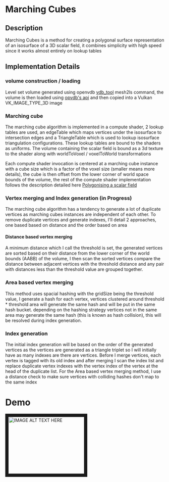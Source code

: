# Marching Cubes

## Description
Marching Cubes is a method for creating a polygonal surface representation of an isosurface of a 3D scalar field, it combines simplicity with high speed since it works almost entirely on lookup tables

## Implementation Details
### volume construction / loading
Level set volume generated using openvdb [vdb_tool](https://github.com/AcademySoftwareFoundation/openvdb/tree/master/openvdb_cmd/vdb_tool) mesh2ls command, the volume is then loaded using [opvdb's api](https://github.com/AcademySoftwareFoundation/openvdb)
and then copied into a Vulkan VK_IMAGE_TYPE_3D image

### Marching cube
The marching cube algorithm is implemented in a compute shader, 2 lookup tables are used, an edgeTable which maps vertices under the isosurface to intersection edges and a TriangleTable which is used to lookup isosurface triangulation configurations.
These lookup tables are bound to the shaders as uniforms. The volume containing the scalar field is bound as a 3d texture to the shader along with worldToVoxel / voxelToWorld transformations

Each compute shader invocation is centered at a marching cube instance with a cube size which is a factor of the voxel size (smaller means more details), the cube is then offset from the lower corner of world space bounds of the volume, the rest of the compute
shader implementation follows the description detailed here [Polygonising a scalar field](https://paulbourke.net/geometry/polygonise/)

### Vertex merging and Index generation (in Progress)
The marching cube algorithm has a tendency to generate a lot of duplicate vertices as marching cubes instances are independent of each other. To remove duplicate vertices and generate indexes, I'll detail 2 approaches, one based based on distance and the order based on area

#### Distance based vertex merging
A minimum distance which I call the threshold is set, the generated vertices are sorted based on their distance from the lower corner of the world bounds (AABB) of the volume, I then scan the sorted vertices compare the distance between adjacent vertices with the threshold distance
and any pair with distances less than the threshold value are grouped together.

### Area based vertex merging
This method uses spacial hashing with the gridSize being the threshold value, I generate a hash for each vertex, vertices clustered around threshold * threshold area will generate the same hash and will be put in the same hash bucket. depending on the hashing strategy vertices not in the same area
may generate the same hash (this is known as hash collision), this will be resolved during index generation.

### Index generation
The initial index generation will be based on the order of the generated vertices as the vertices are generated as a triangle triplet so I will initially have as many indexes are there are vertices.
Before I merge vertices, each vertex is tagged with its old index and after merging I scan the index list and replace duplicate vertex indexes with the vertex index of the vertex at the head of the duplicate list.
For the Area based vertex merging method, I use a distance check to make sure vertices with colliding hashes don't map to the same index

# Demo
<a href="http://www.youtube.com/watch?feature=player_embedded&v=49RZ0w_6QTk
" target="_blank"><img src="http://img.youtube.com/vi/49RZ0w_6QTk/0.jpg"
alt="IMAGE ALT TEXT HERE" width="240" height="180" border="10" /></a>